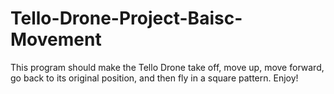 # Tello-Drone-Project-Baisc-Movement
This program should make the Tello Drone take off, move up, move forward, go back to its original position, and then fly in a square pattern. Enjoy!
